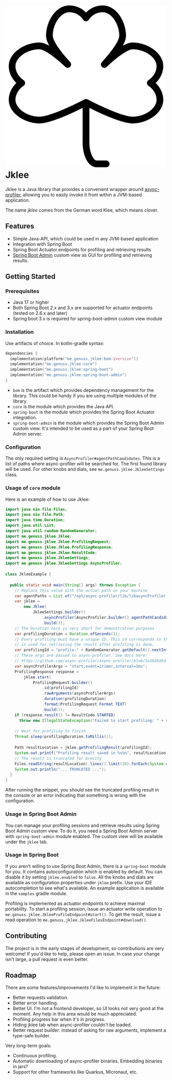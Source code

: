 # ![Logo](logo.svg) Jklee


Jklee is a Java library that provides a convenient wrapper
around [async-profiler](https://github.com/async-profiler/async-profiler), allowing you to easily
invoke it from within a JVM-based application.

The name _jklee_ comes from the German word Klee, which means clover.

## Features

* Simple Java-API, which could be used in any JVM-based application
* Integration with Spring Boot
* Spring Boot Actuator endpoints for profiling and retrieving results
* [Spring Boot Admin](https://github.com/codecentric/spring-boot-admin) custom view as GUI for
  profiling and retrieving results.

## Getting Started

### Prerequisites

* Java 17 or higher
* Both Spring Boot 2.x and 3.x are supported for actuator endpoints (tested on 2.6.x and later)
* Spring boot 3.x is required for spring-boot-admin custom view module

### Installation

Use artifacts of choice. In kotlin-gradle syntax:

```kotlin
dependencies {
  implementation(platform("me.genuss.jklee:bom:$version"))
  implementation("me.genuss.jklee:core")
  implementation("me.genuss.jklee:spring-boot")
  implementation("me.genuss.jklee:spring-boot-admin")
}
```

* `bom` is the artifact which provides dependency management for the library.
  This could be handy if you are using multiple modules of the library.
* `core` is the module which provides the Java API.
* `spring-boot` is the module which provides the Spring Boot Actuator integration.
* `spring-boot-admin` is the module which provides the Spring Boot Admin custom view.
  It's intended to be used as a part of your Spring Boot Admin server.

### Configuration

The only required setting is `AsyncProfiler#agentPathCandidates`.
This is a list of paths where async-profiler will be searched for.
The first found library will be used.
For other knobs and dials, see `me.genuss.jklee.JkleeSettings` class.

### Usage of `core` module

Here is an example of how to use Jklee:

```java
import java.nio.file.Files;
import java.nio.file.Path;
import java.time.Duration;
import java.util.List;
import java.util.random.RandomGenerator;
import me.genuss.jklee.Jklee;
import me.genuss.jklee.Jklee.ProfilingRequest;
import me.genuss.jklee.Jklee.ProfilingResponse;
import me.genuss.jklee.Jklee.ResultCode;
import me.genuss.jklee.JkleeSettings;
import me.genuss.jklee.JkleeSettings.AsyncProfiler;

class JkleeExample {

  public static void main(String[] args) throws Exception {
    // Replace this value with the actual path on your machine
    var agentPaths = List.of("/opt/async-profiler/lib/libasyncProfiler.dylib");
    var jklee =
        new Jklee(
            JkleeSettings.builder()
                .asyncProfiler(AsyncProfiler.builder().agentPathCandidates(agentPaths).build())
                .build());
    // The Duration here is very short for demonstration purposes
    var profilingDuration = Duration.ofSeconds(1);
    // Every profiling must have a unique ID. This id corresponds to the filename of the result and
    // is used for retrieving the result after profiling is done.
    var profilingId = "profile-" + RandomGenerator.getDefault().nextInt();
    // These args are passed to async-profiler. See docs here:
    // https://github.com/async-profiler/async-profiler/blob/5a3636d5dfa5b9da323d29c692db5597d2393194/docs/ProfilerOptions.md
    var asyncProfilerArgs = "start,event=itimer,interval=1ms";
    ProfilingResponse response =
        jklee.start(
            ProfilingRequest.builder()
                .id(profilingId)
                .rawArguments(asyncProfilerArgs)
                .duration(profilingDuration)
                .format(ProfilingRequest.Format.TEXT)
                .build());
    if (response.result() != ResultCode.STARTED)
      throw new IllegalStateException("Failed to start profiling: " + response.errorMessage());

    // Wait for profiling to finish
    Thread.sleep(profilingDuration.toMillis());

    Path resultLocation = jklee.getProfilingResult(profilingId);
    System.out.printf("Profiling result saved in %s%n", resultLocation);
    // The result is truncated for brevity
    Files.readString(resultLocation).lines().limit(10).forEach(System.out::println);
    System.out.println("... TRUNCATED ...");
  }
}

```

After running the snippet, you should see the truncated profiling result in the console or an error
indicating that something is wrong with the configuration.

### Usage in Spring Boot Admin

You can manage your profiling sessions and retrieve results using Spring Boot Admin custom view.
To do it, you need a Spring Boot Admin server with `spring-boot-admin` module enabled.
The custom view will be available under the `jklee` tab.

### Usage in Spring Boot

If you aren't willing to use Spring Boot Admin, there is a `spring-boot` module for you.
It contains autoconfiguration which is enabled by default.
You can disable it by setting `jklee.enabled` to `false`.
All the knobs and dials are available as configuration properties under `jklee` prefix.
Use your IDE autocompletion to see what's available.
An example application is available in the `samples` gradle module.

Profiling is implemented as actuator endpoints to achieve maximal portability.
To start a profiling session, issue an actuator write operation to
`me.genuss.jklee.JkleeProfileEndpoint#start()`.
To get the result, issue a read operation to
`me.genuss.jklee.JkleeFilesEndpoint#download()`.

## Contributing

The project is in the early stages of development, so contributions are very welcome!
If you'd like to help, please open an issue.
In case your change isn't large, a pull request is even better.

## Roadmap

There are some features/improvements I'd like to implement in the future:

* Better requests validation.
* Better error handling.
* Better UI.
  I'm not a frontend developer, so UI looks not very good at the moment.
  Any help in this area would be much appreciated.
* Profiling progress bar when it's in progress.
* Hiding jklee tab when async-profiler couldn't be loaded.
* Better request builder: instead of asking for raw arguments, implement a type-safe builder.

Very long-term goals:

* Continuous profiling.
* Automatic downloading of async-profiler binaries. Embedding binaries in jars?
* Support for other frameworks like Quarkus, Micronaut, etc.
